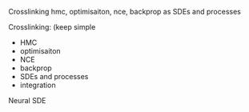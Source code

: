 Crosslinking hmc, optimisaiton, nce, backprop as SDEs and processes


Crosslinking: (keep simple
* HMC
* optimisaiton
* NCE
* backprop
* SDEs and processes
* integration

Neural SDE

